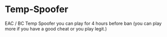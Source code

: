 # Temp-Spoofer
EAC / BC Temp Spoofer you can play for 4 hours before ban (you can play more if you have a good cheat or you play legit.)
